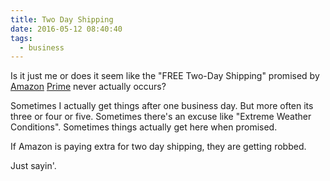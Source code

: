 ```yaml
---
title: Two Day Shipping
date: 2016-05-12 08:40:40
tags:
  - business
---
```


Is it just me or does it seem like the "FREE Two-Day Shipping" promised by [Amazon](http://www.amazon.com/) [Prime](https://www.amazon.com/dp/B00DBYBNEE?_encoding=UTF8&*Version*=1&*entries*=0) never actually occurs?

Sometimes I actually get things after one business day. But more often its three or four or five. Sometimes there's an excuse like "Extreme Weather Conditions". Sometimes things actually get here when promised.

If Amazon is paying extra for two day shipping, they are getting robbed.

Just sayin'.
